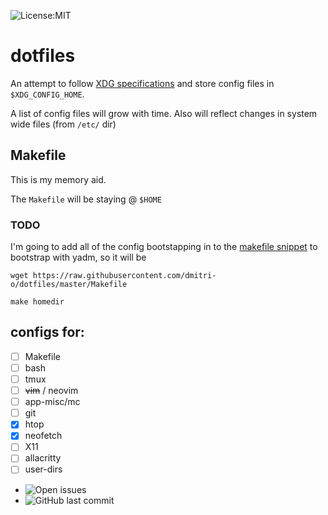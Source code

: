 ![License:MIT](https://img.shields.io/github/license/dmitri-o/dotfiles)
# dotfiles

An attempt to follow [XDG specifications](https://specifications.freedesktop.org/basedir-spec/basedir-spec-latest.html) and store config files in ``$XDG_CONFIG_HOME``.

A list of config files will grow with time. Also will reflect changes in system wide files (from ``/etc/`` dir)

## Makefile
This is my memory aid.

The ``Makefile`` will be staying @ ``$HOME``

### TODO
I'm going to add all of the config bootstapping in to the [makefile snippet](https://github.com/dmitri-o/dotfiles/issues/1#issue-803264396)
to bootstrap with yadm, so it will be 

```
wget https://raw.githubusercontent.com/dmitri-o/dotfiles/master/Makefile

make homedir
```


## configs for:

- [ ] Makefile
- [ ] bash
- [ ] tmux
- [ ] ~~vim~~ / neovim
- [ ] app-misc/mc
- [ ] git
- [x] htop
- [x] neofetch
- [ ] X11
- [ ] allacritty
- [ ] user-dirs

* ![Open issues](https://img.shields.io/github/issues-raw/dmitri-o/dotfiles?style=plastic)
* ![GitHub last commit](https://img.shields.io/github/last-commit/dmitri-o/dotfiles)

